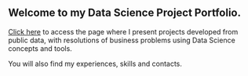 <h2> Welcome to my Data Science Project Portfolio. </h2>

[Click here](https://vitorhmf.github.io/portfolio-en/) to access the page where I present projects developed from public data, with resolutions of business problems using Data Science concepts and tools.

You will also find my experiences, skills and contacts.
